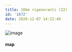 ```yaml
---
title: 10km rigeneranti (Z2)
id: '1672'
date: 2020-12-07 14:22:49
---
```


![image](/images/2021/08/20201207-activity-map.png)

#### map
